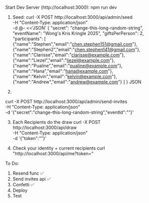 Start Dev Server (http://localhost:3000):
npm run dev

1. Seed:
curl -X POST http://localhost:3000/api/admin/seed \
  -H "Content-Type: application/json" \
  -d @- <<'JSON'
{
  "secret": "change-this-long-random-string",
  "eventName": "Wong's Kris Kringle 2025",
  "giftsPerPerson": 2,
  "participants": [
    {"name":"Stephen","email":"chen.stephen151@gmail.com"},
    {"name":"Stephen2","email":"chen.stephen141@gmail.com"},
    {"name":"Clarisse","email":"clarisse@example.com"},
    {"name":"Liezel","email":"liezel@example.com"},
    {"name":"Pualine","email":"pualine@example.com"},
    {"name":"Hana","email":"hana@example.com"},
    {"name":"Kelvin","email":"kelvin@example.com"},
    {"name":"Andrew","email":"andrew@example.com"}
  ]
}
JSON

2. 
curl -X POST http://localhost:3000/api/admin/send-invites \
  -H "Content-Type: application/json" \
  -d '{"secret":"change-this-long-random-string","eventId":"<optional-event-id>"}'

3. Each Recipients do the draw
curl -X POST http://localhost:3000/api/draw \
  -H "Content-Type: application/json" \
  -d '{"token":"<paste-one-token>"}'

4. Check your identity + current recipients
curl "http://localhost:3000/api/me?token=<paste-one-token>"



To Do:
1. Resend func ✅
2. Send invites api ✅
3. Confetti ✅
4. Deploy
5. Test